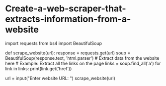 # Create-a-web-scraper-that-extracts-information-from-a-website
import requests
from bs4 import BeautifulSoup

def scrape_website(url):
    response = requests.get(url)
    soup = BeautifulSoup(response.text, 'html.parser')
    # Extract data from the website here
    # Example: Extract all the links on the page
    links = soup.find_all('a')
    for link in links:
        print(link.get('href'))

url = input("Enter website URL: ")
scrape_website(url)
